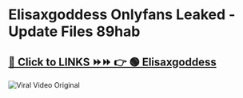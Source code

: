 
 # Elisaxgoddess Onlyfans Leaked - Update Files 89hab

## <h2><a href="https://clipsfans.com/Elisaxgoddess&ref=git">🔗 Click to LINKS ⏩⏩ 👉 🟢 Elisaxgoddess </a></h2>

<a href="https://clipsfans.com/Elisaxgoddess&ref=git" rel="nofollow" data-target="animated-image.originalLink"><img src="https://i.ibb.co.com/xMMVF88/686577567.gif" alt="Viral Video Original" style="max-width: 100%; display: inline-block;" data-target="animated-image.originalImage"></a>

